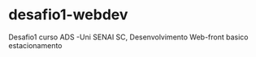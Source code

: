 # desafio1-webdev
Desafio1 curso ADS -Uni SENAI SC, Desenvolvimento Web-front basico estacionamento
